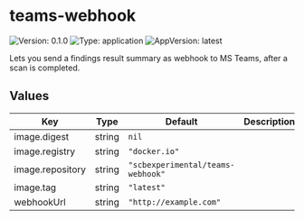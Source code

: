 # teams-webhook

![Version: 0.1.0](https://img.shields.io/badge/Version-0.1.0-informational?style=flat-square) ![Type: application](https://img.shields.io/badge/Type-application-informational?style=flat-square) ![AppVersion: latest](https://img.shields.io/badge/AppVersion-latest-informational?style=flat-square)

Lets you send a findings result summary as webhook to MS Teams, after a scan is completed.

## Values

| Key | Type | Default | Description |
|-----|------|---------|-------------|
| image.digest | string | `nil` |  |
| image.registry | string | `"docker.io"` |  |
| image.repository | string | `"scbexperimental/teams-webhook"` |  |
| image.tag | string | `"latest"` |  |
| webhookUrl | string | `"http://example.com"` |  |

